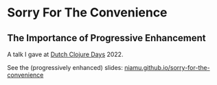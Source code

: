 # Sorry For The Convenience

## The Importance of Progressive Enhancement


A talk I gave at [Dutch Clojure Days](https://clojuredays.org) 2022.

See the (progressively enhanced) slides: [niamu.github.io/sorry-for-the-convenience](https://niamu.github.io/sorry-for-the-convenience)
